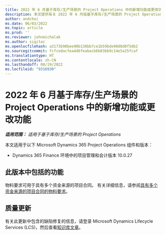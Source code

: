 ```yaml
---
title: 2022 年 6 月基于库存/生产场景的 Project Operations 中的新增功能或更改功能
description: 本文提供有关 2022 年 6 月版基于库存/生产场景的 Project Operations 中可用的质量更新的信息。
author: andchoi
ms.date: 06/03/2022
ms.topic: article
ms.prod: ''
ms.reviewer: johnmichalak
ms.author: sigitac
ms.openlocfilehash: a3173b98bee90b138bb7ce1b59bde90d8d0f5db2
ms.sourcegitcommit: fcfcedacfea4d6feabacb6b83bb9c14e5a25fcaf
ms.translationtype: HT
ms.contentlocale: zh-CN
ms.lasthandoff: 08/19/2022
ms.locfileid: "9316930"
---
```

# <a name="whats-new-or-changed-in-project-operations-june-2022-for-stockedproduction-based-scenarios"></a>2022 年 6 月基于库存/生产场景的 Project Operations 中的新增功能或更改功能

_**适用范围：** 适用于基于库存/生产场景的 Project Operations_

本文适用于以下 Microsoft Dynamics 365 Project Operations 组件和版本：

- Dynamics 365 Finance 环境中的项目管理和会计版本 10.0.27

## <a name="features-included-in-this-release"></a>此版本中包括的功能

物料要求可用于具有多个资金来源的项目合同。 有关详细信息，请参阅[具有多个资金来源的项目合同的物料要求](../multiple-funding-sources-item-req.md)。

## <a name="quality-updates"></a>质量更新

有关此更新中包含的缺陷修复的信息，请登录 Microsoft Dynamics Lifecycle Services (LCS)，然后查看[知识库文章](https://fix.lcs.dynamics.com/Issue/Details?bugId=673271)。

